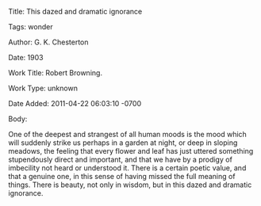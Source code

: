 Title:  This dazed and dramatic ignorance

Tags:   wonder

Author: G. K. Chesterton

Date:   1903

Work Title: Robert Browning.

Work Type: unknown

Date Added: 2011-04-22 06:03:10 -0700

Body: 

One of the deepest and strangest of all human moods is the mood which will suddenly strike us perhaps in a garden at night, or deep in sloping meadows, the feeling that every flower and leaf has just uttered something stupendously direct and important, and that we have by a prodigy of imbecility not heard or understood it. There is a certain poetic value, and that a genuine one, in this sense of having missed the full meaning of things. There is beauty, not only in wisdom, but in this dazed and dramatic ignorance.

